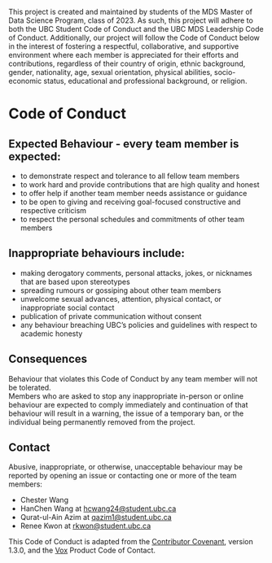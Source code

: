 This project is created and maintained by students of the MDS Master of Data Science Program, class of 2023. 
As such, this project will adhere to both the UBC Student Code of Conduct and the UBC MDS Leadership Code of Conduct. 
Additionally, our project will follow the Code of Conduct below in the interest of fostering a respectful, collaborative, 
and supportive environment where each member is appreciated for their efforts and contributions, regardless of their 
country of origin, ethnic background, gender, nationality, age, sexual orientation, physical abilities, socio-economic 
status, educational and professional background, or religion.

# Code of Conduct

## Expected Behaviour - every team member is expected:

- to demonstrate respect and tolerance to all fellow team members
- to work hard and provide contributions that are high quality and honest
- to offer help if another team member needs assistance or guidance
- to be open to giving and receiving goal-focused constructive and respective criticism
- to respect the personal schedules and commitments of other team members

## Inappropriate behaviours include:

- making derogatory comments, personal attacks, jokes, or nicknames that are based upon stereotypes
- spreading rumours or gossiping about other team members 
- unwelcome sexual advances, attention, physical contact, or inappropriate social contact
- publication of private communication without consent
- any behaviour breaching UBC’s policies and guidelines with respect to academic honesty 


## Consequences 

Behaviour that violates this Code of Conduct by any team member will not be tolerated. \
Members who are asked to stop any inappropriate in-person or online behaviour are expected to comply immediately and continuation of that behaviour will result in a warning, the issue of a temporary ban, or the individual being permanently removed from the project. 

## Contact

Abusive, inappropriate, or otherwise, unacceptable behaviour may be reported by opening an issue or contacting one or more of the team members: 

* Chester Wang
* HanChen Wang at hcwang24@student.ubc.ca
* Qurat-ul-Ain Azim at qazim1@student.ubc.ca
* Renee Kwon at rkwon@student.ubc.ca

This Code of Conduct is adapted from the [Contributor Covenant](https://www.contributor-covenant.org/version/1/4/code-of-conduct/), version 1.3.0, and the [Vox](https://code-of-conduct.voxmedia.com/?_ga=1.62865454.308680892.1455143920) Product Code of Contact.
